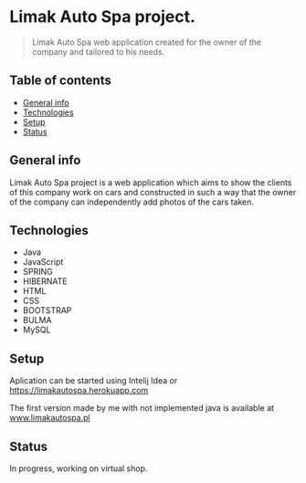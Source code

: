 

# Limak Auto Spa project.
>Limak Auto Spa web application created for the owner of the company and tailored to his needs.

## Table of contents
* [General info](#general-info)
* [Technologies](#technologies)
* [Setup](#setup)
* [Status](#status)

## General info

Limak Auto Spa project is a web application which aims to show the clients of this company work on cars and constructed in such a way that the owner of the company can independently add photos of the cars taken.

## Technologies

* Java
* JavaScript
* SPRING
* HIBERNATE
* HTML
* CSS
* BOOTSTRAP
* BULMA
* MySQL

## Setup
Aplication can be started using Intelij Idea or https://limakautospa.herokuapp.com

The first version made by me with not implemented java is available at www.limakautospa.pl

## Status
In progress, working on virtual shop.

